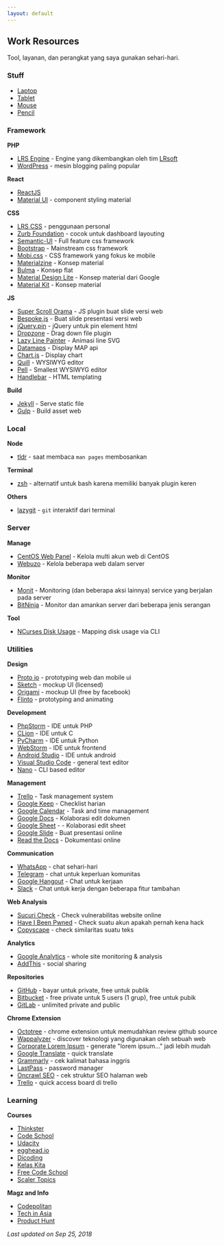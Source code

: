 ```yaml
---
layout: default
---
```


## Work Resources
Tool, layanan, dan perangkat yang saya gunakan sehari-hari.

### Stuff

- [Laptop](https://zaf.web.id/blog/review-apple-macbook-pro/)
- [Tablet](https://zaf.web.id/blog/review-apple-ipad-pro/)
- [Mouse](https://zaf.web.id/blog/review-apple-mouse-magic/)
- [Pencil](https://zaf.web.id/blog/review-apple-pencil/)

### Framework

**PHP**
- [LRS Engine](https://zaf.web.id/blog/lrsoft/lrs-engine/) - Engine yang dikembangkan oleh tim [LRsoft](https://lrsoft.co.id)
- [WordPress](https://w.org/) - mesin blogging paling popular

**React**
- [ReactJS](https://reactjs.org/)
- [Material UI](http://www.material-ui.com/) - component styling material

**CSS**
- [LRS CSS](https://github.com/23Pstars/lrs-css) - penggunaan personal
- [Zurb Foundation](https://foundation.zurb.com) - cocok untuk dashboard layouting
- [Semantic-UI](http://semantic-ui.com/) - Full feature css framework
- [Bootstrap](http://getbootstrap.com/) - Mainstream css framework
- [Mobi.css](http://getmobicss.com/) - CSS framework yang fokus ke mobile
- [Materialzine](http://materializecss.com/) - Konsep material
- [Bulma](http://bulma.io/) - Konsep flat
- [Material Design Lite](https://getmdl.io/) - Konsep material dari Google
- [Material Kit](http://demos.creative-tim.com/material-kit/index.html) - Konsep material

**JS**
- [Super Scroll Orama](http://johnpolacek.github.io/superscrollorama/) - JS plugin buat slide versi web
- [Bespoke.js](http://markdalgleish.com/projects/bespoke.js/) - Buat slide presentasi versi web
- [jQuery.pin](http://webpop.github.io/jquery.pin/) - jQuery untuk pin element html
- [Dropzone](http://www.dropzonejs.com/) - Drag down file plugin
- [Lazy Line Painter](http://lazylinepainter.info/) - Animasi line SVG
- [Datamaps](http://datamaps.github.io/) - Display MAP api
- [Chart.js](http://www.chartjs.org/) - Display chart
- [Quill](http://quilljs.com/) - WYSIWYG editor
- [Pell](https://jaredreich.com/pell) - Smallest WYSIWYG editor
- [Handlebar](http://handlebarsjs.com/) - HTML templating

**Build**
- [Jekyll](https://jekyllrb.com/) - Serve static file
- [Gulp](https://gulpjs.com/) - Build asset web

### Local

**Node**
- [tldr](https://github.com/tldr-pages/tldr) - saat membaca `man pages` membosankan

**Terminal**
- [zsh](http://www.zsh.org/) - alternatif untuk bash karena memiliki banyak plugin keren

**Others**
- [lazygit](https://github.com/jesseduffield/lazygit) - `git` interaktif dari terminal

### Server

**Manage**
- [CentOS Web Panel](http://centos-webpanel.com) - Kelola multi akun web di CentOS
- [Webuzo](http://www.webuzo.com) - Kelola beberapa web dalam server

**Monitor**
- [Monit](https://mmonit.com/monit) - Monitoring (dan beberapa aksi lainnya) service yang berjalan pada server
- [BitNinja](https://bitninja.io) - Monitor dan amankan server dari beberapa jenis serangan

**Tool**
- [NCurses Disk Usage](https://dev.yorhel.nl/ncdu) - Mapping disk usage via CLI

### Utilities

**Design**
- [Proto io](https://proto.io/) - prototyping web dan mobile ui
- [Sketch](https://www.sketchapp.com) - mockup UI (licensed)
- [Origami](http://origami.design) - mockup UI (free by facebook)
- [Flinto](https://www.flinto.com) - prototyping and animating

**Development**
- [PhpStorm](https://www.jetbrains.com/phpstorm/) - IDE untuk PHP
- [CLion](https://www.jetbrains.com/clion/) - IDE untuk C
- [PyCharm](https://www.jetbrains.com/pycharm) - IDE untuk Python
- [WebStorm](https://www.jetbrains.com/webstorm) - IDE untuk frontend
- [Android Studio](https://developer.android.com/studio/index.html) - IDE untuk android
- [Visual Studio Code](https://code.visualstudio.com/) - general text editor
- [Nano](https://www.nano-editor.org/) - CLI based editor

**Management**
- [Trello](https://trello.com) - Task management system
- [Google Keep](https://keep.google.com/) - Checklist harian
- [Google Calendar](https://www.google.com/calendar) - Task and time management
- [Google Docs](https://www.google.com/intl/en-GB/docs/about/) - Kolaborasi edit dokumen
- [Google Sheet](https://www.google.com/intl/en-GB/sheets/about/) - - Kolaborasi edit sheet
- [Google Slide](https://www.google.com/intl/en-GB/slides/about/) - Buat presentasi online
- [Read the Docs](https://readthedocs.org) - Dokumentasi online

**Communication**
- [WhatsApp](https://www.whatsapp.com/) - chat sehari-hari
- [Telegram](https://web.telegram.org) - chat untuk keperluan komunitas
- [Google Hangout](https://hangouts.google.com/) - Chat untuk kerjaan
- [Slack](https://slack.com) - Chat untuk kerja dengan beberapa fitur tambahan

**Web Analysis**
- [Sucuri Check](https://sitecheck.sucuri.net/) - Check vulnerabilitas website online
- [Have I Been Pwned](https://haveibeenpwned.com/) - Check suatu akun apakah pernah kena hack
- [Copyscape](http://www.copyscape.com/compare.php) - check similaritas suatu teks

**Analytics**
- [Google Analytics](https://analytics.google.com) - whole site monitoring & analysis
- [AddThis](https://www.addthis.com) - social sharing

**Repositories**
- [GitHub](https://github.com) - bayar untuk private, free untuk publik
- [Bitbucket](https://bitbucket.org) - free private untuk 5 users (1 grup), free untuk pubik
- [GitLab](https://gitlab.com) - unlimited private and public

**Chrome Extension**
- [Octotree](https://chrome.google.com/webstore/detail/octotree/bkhaagjahfmjljalopjnoealnfndnagc) - chrome extension untuk memudahkan review github source
- [Wappalyzer](https://chrome.google.com/webstore/detail/wappalyzer/gppongmhjkpfnbhagpmjfkannfbllamg) - discover teknologi yang digunakan oleh sebuah web
- [Corporate Lorem Ipsum](https://chrome.google.com/webstore/detail/corporate-ipsum/lfmadckmfehehmdnmhaebniooenedcbb?hl=en) - generate "lorem ipsum..." jadi lebih mudah
- [Google Translate](https://chrome.google.com/webstore/detail/google-translate/aapbdbdomjkkjkaonfhkkikfgjllcleb?hl=en) - quick translate
- [Grammarly](https://chrome.google.com/webstore/detail/grammarly-for-chrome/kbfnbcaeplbcioakkpcpgfkobkghlhen?hl=en) - cek kalimat bahasa inggris
- [LastPass](https://chrome.google.com/webstore/detail/lastpass-free-password-ma/hdokiejnpimakedhajhdlcegeplioahd?hl=en) - password manager
- [Oncrawl SEO](https://chrome.google.com/webstore/detail/oncrawl-seo-page-audit/ngcfjikphejojdjnmiegbcjhemldbjhp?hl=en) - cek struktur SEO halaman web
- [Trello](https://chrome.google.com/webstore/detail/trello/dmdidbedhnbabookbkpkgomahnocimke?hl=en) - quick access board di trello

### Learning

**Courses**
- [Thinkster](https://thinkster.io/)
- [Code School](https://www.codeschool.com/)
- [Udacity](https://www.udacity.com/)
- [egghead.io](https://egghead.io/)
- [Dicoding](https://www.dicoding.com/)
- [Kelas Kita](https://kelaskita.com/)
- [Free Code School](https://www.freecodecamp.com/)
- [Scaler Topics](https://www.scaler.com/topics/)

**Magz and Info**
- [Codepolitan](https://www.codepolitan.com)
- [Tech in Asia](https://www.techinasia.com)
- [Product Hunt](https://www.producthunt.com)

*Last updated on Sep 25, 2018*
